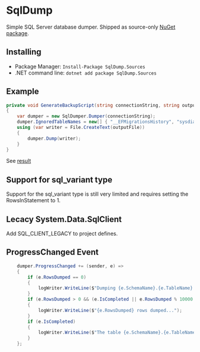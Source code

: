 # SqlDump
Simple SQL Server database dumper. Shipped as source-only [NuGet package](https://www.nuget.org/packages/SqlDump.Sources).

## Installing
* Package Manager: `Install-Package SqlDump.Sources`
* .NET command line: `dotnet add package SqlDump.Sources`

## Example
``` csharp
private void GenerateBackupScript(string connectionString, string outputFile)
{
    var dumper = new SqlDumper.Dumper(connectionString);
    dumper.IgnoredTableNames = new[] { "__EFMigrationsHistory", "sysdiagrams" };
    using (var writer = File.CreateText(outputFile))
    {
        dumper.Dump(writer);
    }
}
```
See [result](https://raw.githubusercontent.com/ArtemAvramenko/SqlDump/master/Tests/Data.sql)

## Support for sql_variant type
Support for the sql_variant type is still very limited and requires setting the RowsInStatement to 1.

## Lecacy System.Data.SqlClient
Add SQL_CLIENT_LEGACY to project defines.

## ProgressChanged Event
``` csharp
    dumper.ProgressChanged += (sender, e) =>
    {
        if (e.RowsDumped == 0)
        {
            logWriter.WriteLine($"Dumping {e.SchemaName}.{e.TableName}...");
        }
        if (e.RowsDumped > 0 && (e.IsCompleted || e.RowsDumped % 10000 == 0))
        {
            logWriter.WriteLine($"{e.RowsDumped} rows dumped...");
        }
        if (e.IsCompleted)
        {
            logWriter.WriteLine($"The table {e.SchemaName}.{e.TableName} has been dumped");
        }
    };
```
